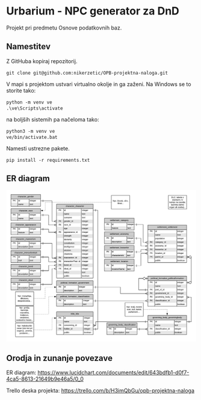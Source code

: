 # Urbarium - NPC generator za DnD
Projekt pri predmetu Osnove podatkovnih baz.

## Namestitev
Z GitHuba kopiraj repozitorij.
```
git clone git@github.com:nikerzetic/OPB-projektna-naloga.git
```
V mapi s projektom ustvari virtualno okolje in ga zaženi. Na Windows se to storite tako:
```
python -m venv ve
.\ve\Scripts\activate
```
na boljših sistemih pa načeloma tako:
```
python3 -m venv ve
ve/bin/activate.bat
```
Namesti ustrezne pakete.
```
pip install -r requirements.txt
```

## ER diagram
![alt text](https://github.com/nikerzetic/NPC-generator-za-DnD/blob/master/DnD-baza-sveta.png "ER diagram")

## Orodja in zunanje povezave
ER diagram: https://www.lucidchart.com/documents/edit/643bdfb1-d0f7-4ca5-8613-21649b9e46a5/0_0

Trello deska projekta: https://trello.com/b/H3imQbGu/opb-projektna-naloga
